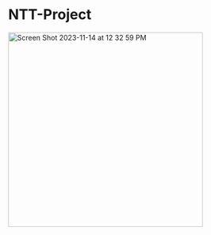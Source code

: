 # NTT-Project

<img width="392" alt="Screen Shot 2023-11-14 at 12 32 59 PM" src="https://github.com/DonNunn1/NTT-Project/assets/150825794/af84551a-2872-42e6-abeb-78dd7bb1575d">
